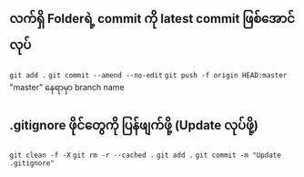 # 

## လက်ရှိ Folderရဲ့ commit ကို latest commit ဖြစ်အောင်လုပ်

``` git add . ```
``` git commit --amend --no-edit ```
``` git push -f origin HEAD:master ```
"master" နေရာမှာ branch name

## .gitignore ဖိုင်တွေကို ပြန်ဖျက်ဖို့ (Update လုပ်ဖို့)
``` git clean -f -X ```
``` git rm -r --cached . ```
``` git add . ```
``` git commit -m "Update .gitignore" ```
